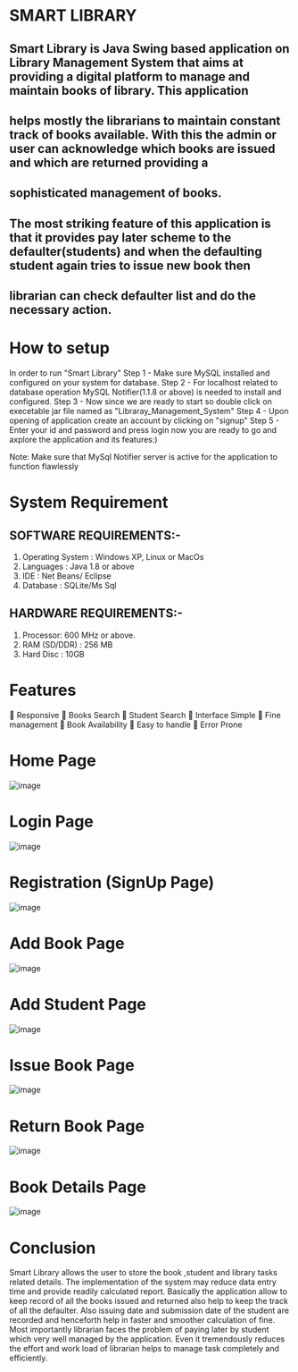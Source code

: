 
SMART LIBRARY
==============
Smart Library is Java Swing based application on Library Management System that aims at providing a digital platform to manage and maintain books of library. This application 
--
helps mostly the librarians to maintain constant track of books available. With this the admin or user can acknowledge which books are issued and which are returned providing a 
--
sophisticated management of books.
--
The most striking feature of this application is that it provides pay later scheme to the defaulter(students) and when the defaulting student again tries to issue new book then 
--
librarian can check defaulter list and do the necessary action.
--

How to setup
============
In order to run "Smart Library" 
Step 1 - Make sure MySQL installed and configured on your system for database.
Step 2 - For localhost related to database operation MySQL Notifier(1.1.8 or above) is needed to install and configured.
Step 3 - Now since we are ready to start so double click on execetable jar file named as "Libraray_Management_System"
Step 4 - Upon opening of application create an account by clicking on "signup"
Step 5 - Enter your id and password and press login now you are ready to go and axplore the application and its features:)

Note: Make sure that MySql Notifier server is active for the application to function flawlessly

System Requirement
==================
SOFTWARE REQUIREMENTS:-
--
1. Operating System : Windows XP, Linux or MacOs
2. Languages : Java 1.8 or above
3. IDE : Net Beans/ Eclipse
4. Database : SQLite/Ms Sql

HARDWARE REQUIREMENTS:-
--
1. Processor: 600 MHz or above.
2. RAM (SD/DDR) : 256 MB
3. Hard Disc : 10GB

Features
========
 Responsive                               Books Search
 Student Search                           Interface Simple
 Fine management                          Book Availability
 Easy to handle                           Error Prone


Home Page
==
![image](https://user-images.githubusercontent.com/33429953/124012848-3a201100-d9ff-11eb-8fff-7da597157a89.png)

Login Page
==
![image](https://user-images.githubusercontent.com/33429953/124012918-4d32e100-d9ff-11eb-945a-34173fab089e.png)

Registration (SignUp Page)
==
![image](https://user-images.githubusercontent.com/33429953/124012982-60de4780-d9ff-11eb-9c15-35fa5337b9e2.png)

Add Book Page
==
![image](https://user-images.githubusercontent.com/33429953/124013038-718ebd80-d9ff-11eb-9d41-0ceeb39336a1.png)

Add Student Page
==
![image](https://user-images.githubusercontent.com/33429953/124013091-823f3380-d9ff-11eb-9a7b-bcace2e1f324.png)

Issue Book Page
==
![image](https://user-images.githubusercontent.com/33429953/124013125-8ff4b900-d9ff-11eb-95c3-0e9a50d274ad.png)

Return Book Page
==
![image](https://user-images.githubusercontent.com/33429953/124013157-9be07b00-d9ff-11eb-96ec-9f0f6161b007.png)

Book Details Page
==
![image](https://user-images.githubusercontent.com/33429953/124013218-a9960080-d9ff-11eb-832d-3877d13994a4.png)


Conclusion
==
Smart Library allows the user to store the book ,student and library tasks related details. The implementation of the system may reduce data entry time and provide readily calculated report.
Basically the application allow to keep record of all the books issued and returned also help to keep the track of all the defaulter. Also issuing date and submission date of the student are recorded and henceforth help in faster and smoother calculation of fine.
Most importantly librarian faces the problem of paying later by student which very well managed by the application. Even it tremendously reduces the effort and work load of librarian helps to manage task completely and efficiently.





